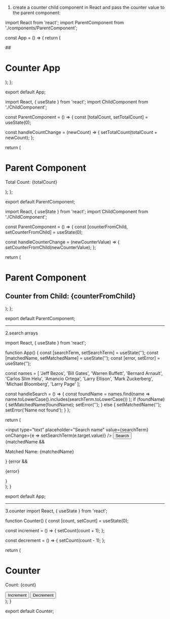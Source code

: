  1. create a counter child component in React and pass the counter value to the parent component:

<!-- App.jsx -->
import React from 'react';
import ParentComponent from './components/ParentComponent';

const App = () => {
  return (
    <div>
     ## <h1>Counter App</h1>
      <ParentComponent />
    </div>
  );
};

export default App;

<!--  ParentComponent.js -->
import React, { useState } from 'react';
import ChildComponent from './ChildComponent';

const ParentComponent = () => {
  const [totalCount, setTotalCount] = useState(0);

  const handleCountChange = (newCount) => {
    setTotalCount(totalCount + newCount);
  };

  return (
    <div>
      <h1>Parent Component</h1>
      <p>Total Count: {totalCount}</p>
      <ChildComponent onCountChange={handleCountChange} />
    </div>
  );
};

export default ParentComponent;

<!-- ParentComponent.js -->
import React, { useState } from 'react';
import ChildComponent from './ChildComponent';

const ParentComponent = () => {
  const [counterFromChild, setCounterFromChild] = useState(0);

  const handleCounterChange = (newCounterValue) => {
    setCounterFromChild(newCounterValue);
  };

  return (
    <div>
      <h1>Parent Component</h1>
      <h2>Counter from Child: {counterFromChild}</h2>
      <ChildComponent onCounterChange={handleCounterChange} />
    </div>
  );
};

export default ParentComponent;
__________________________________________________________________________________________________________________


2.search arrays

<!-- app.jsx -->
import React, { useState } from 'react';

function App() {
  const [searchTerm, setSearchTerm] = useState('');
  const [matchedName, setMatchedName] = useState('');
  const [error, setError] = useState('');

  const names = [
    'Jeff Bezos',
    'Bill Gates',
    'Warren Buffett',
    'Bernard Arnault',
    'Carlos Slim Helu',
    'Amancio Ortega',
    'Larry Ellison',
    'Mark Zuckerberg',
    'Michael Bloomberg',
    'Larry Page'
  ];

  const handleSearch = () => {
    const foundName = names.find(name =>
      name.toLowerCase().includes(searchTerm.toLowerCase())
    );
    if (foundName) { 
      setMatchedName(foundName);
      setError('');
    } else {
      setMatchedName('');
      setError('Name not found');
    }
  };

  return (
    <div>
      <input
        type="text"
        placeholder="Search name"
        value={searchTerm}
        onChange={e => setSearchTerm(e.target.value)}
      />
      <button onClick={handleSearch}>Search</button>
      {matchedName && <p>Matched Name: {matchedName}</p>}
      {error && <p>{error}</p>}
    </div>
  );
}

export default App;



__________________________________________________________________________________________________________________

3.counter
import React, { useState } from 'react';

function Counter() {
  const [count, setCount] = useState(0);

  const increment = () => {
    setCount(count + 1);
  };

  const decrement = () => {
    setCount(count - 1);
  };

  return (
    <div>
      <h1>Counter</h1>
      <p>Count: {count}</p>
      <button onClick={increment}>Increment</button>
      <button onClick={decrement}>Decrement</button>
    </div>
  );
}

export default Counter;
